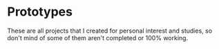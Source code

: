 # Prototypes

These are all projects that I created for personal interest and studies, so don't mind of some of them aren't completed or 100% working.